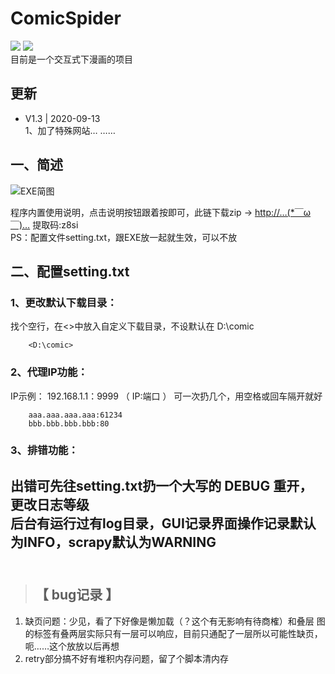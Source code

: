 # ComicSpider
![](https://img.shields.io/badge/Python-3.7%2B-brightgreen.svg?style=social) ![](https://img.shields.io/badge/Mode-GUI+Scrapy-blue.svg?colorA=abcdef)  
目前是一个交互式下漫画的项目  

## 更新
+ V1.3 | 2020-09-13  
1、加了特殊网站…  ……

## 一、简述  
![EXE简图](https://github.com/jasoneri/ComicSpider/blob/GUI/GUI/exe.jpg)

程序内置使用说明，点击说明按钮跟着按即可，此链下载zip →  [http://…(*￣ω￣)…](https://pan.baidu.com/s/1cDeHa9SB-RFbjQP3hpH2tw) 提取码:z8si   
PS：配置文件setting.txt，跟EXE放一起就生效，可以不放  

## 二、配置setting.txt

### 1、更改默认下载目录：

找个空行，在<>中放入自定义下载目录，不设默认在 D:\comic  

```
    <D:\comic>
```

### 2、代理IP功能：

IP示例： 192.168.1.1：9999 （ IP:端口 ） 可一次扔几个，用空格或回车隔开就好

```
    aaa.aaa.aaa.aaa:61234
    bbb.bbb.bbb.bbb:80
```

### 3、排错功能： 

出错可先往setting.txt扔一个大写的 DEBUG 重开，更改日志等级  
后台有运行过有log目录，GUI记录界面操作记录默认为INFO，scrapy默认为WARNING  
<br>
------

>## 【 bug记录 】

1. 缺页问题：少见，看了下好像是懒加载（？这个有无影响有待商榷）和叠层
   图的标签有叠两层实际只有一层可以响应，目前只通配了一层所以可能性缺页，呃……这个放放以后再想  
2. retry部分搞不好有堆积内存问题，留了个脚本清内存 

